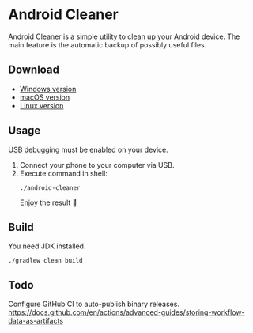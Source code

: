 # Android Cleaner

Android Cleaner is a simple utility to clean up your Android device. The main feature is the automatic backup of
possibly useful files.

## Download

* [Windows version]()
* [macOS version]()
* [Linux version]()

## Usage

[USB debugging](https://developer.android.com/studio/debug/dev-options) must be enabled on your device.

1. Connect your phone to your computer via USB.
2. Execute command in shell:
   ```shell
   ./android-cleaner
   ```
   Enjoy the result 🙂

## Build

You need JDK installed.

```shell
./gradlew clean build
```

## Todo

Configure GitHub CI to auto-publish binary releases.  
https://docs.github.com/en/actions/advanced-guides/storing-workflow-data-as-artifacts
